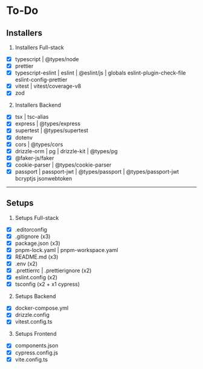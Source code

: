 # To-Do

## Installers

1. Installers Full-stack

- [x] typescript | @types/node
- [x] prettier
- [x] typescript-eslint | eslint | @eslint/js | globals
      eslint-plugin-check-file
      eslint-config-prettier
- [x] vitest | vitest/coverage-v8
- [x] zod

2. Installers Backend

- [x] tsx | tsc-alias
- [x] express | @types/express
- [x] supertest | @types/supertest
- [x] dotenv
- [x] cors | @types/cors
- [x] drizzle-orm | pg | drizzle-kit | @types/pg
- [x] @faker-js/faker
- [x] cookie-parser | @types/cookie-parser
- [x] passport | passport-jwt | @types/passport | @types/passport-jwt
      bcryptjs
      jsonwebtoken

---

## Setups

1. Setups Full-stack

- [x] .editorconfig
- [x] .gitignore (x3)
- [x] package.json (x3)
- [x] pnpm-lock.yaml | pnpm-workspace.yaml
- [x] README.md (x3)
- [x] .env (x2)
- [x] .prettierrc | .prettierignore (x2)
- [x] eslint.config (x2)
- [x] tsconfig (x2 + x1 cypress)

2. Setups Backend

- [x] docker-compose.yml
- [x] drizzle.config
- [x] vitest.config.ts

3. Setups Frontend

- [x] components.json
- [x] cypress.config.js
- [x] vite.config.ts
